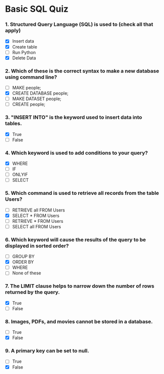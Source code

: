 # Basic SQL Quiz

### 1. Structured Query Language (SQL) is used to (check all that apply)
- [x] Insert data
- [x] Create table
- [ ] Run Python
- [x] Delete Data
   
### 2. Which of these is the correct syntax to make a new database using command line?
- [ ] MAKE people;
- [x] CREATE DATABASE people;
- [ ] MAKE DATASET people;
- [ ] CREATE people;

### 3. "INSERT INTO" is the keyword used to insert data into tables.
- [x] True
- [ ] False

### 4. Which keyword is used to add conditions to your query? 
- [x] WHERE
- [ ] IF
- [ ] ONLYIF
- [ ] SELECT

### 5. Which command is used to retrieve all records from the table Users?
- [ ] RETRIEVE all FROM Users
- [x] SELECT * FROM Users
- [ ] RETRIEVE * FROM Users
- [ ] SELECT all FROM Users

### 6. Which keyword will cause the results of the query to be displayed in sorted order?
- [ ] GROUP BY
- [x] ORDER BY
- [ ] WHERE
- [ ] None of these

### 7. The LIMIT clause helps to narrow down the number of rows returned by the query.
- [x] True
- [ ] False

### 8. Images, PDFs, and movies cannot be stored in a database.
- [ ] True
- [x] False

### 9. A primary key can be set to null.
- [ ] True
- [x] False